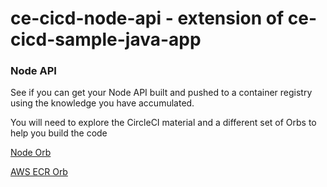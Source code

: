 # ce-cicd-node-api - extension of ce-cicd-sample-java-app

### Node API

See if you can get your Node API built and pushed to a container registry using the knowledge you have accumulated.

You will need to explore the CircleCI material and a different set of Orbs to help you build the code

[Node Orb](https://circleci.com/developer/orbs/orb/circleci/node)

[AWS ECR Orb](https://circleci.com/developer/orbs/orb/circleci/aws-ecr)
